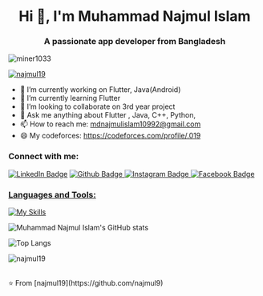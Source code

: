  <h1 align="center">Hi 👋, I'm Muhammad Najmul Islam</h1>
 <h3 align="center">A passionate app developer from Bangladesh</h3>

 <p align="left"> <img src="https://komarev.com/ghpvc/?username=miner1033&label=Profile%20views&color=0e75b6&style=flat" alt="miner1033" /> </p>

<p align="left"> <a href="https://github.com/ryo-ma/github-profile-trophy"><img src="https://github-profile-trophy.vercel.app/?username=najmul19" alt="najmul19" /></a> </p>


- 🔭 I’m currently working on Flutter, Java(Android)
- 🌱 I’m currently learning Flutter
- 👯 I’m looking to collaborate on 3rd year project
- 💬 Ask me anything about Flutter , Java, C++, Python,
- 📫 How to reach me: mdnajmulislam10992@gmail.com
- 😄 My codeforces: https://codeforces.com/profile/.019
  
### Connect with me:
<div id="badges">
 <a href="https://www.linkedin.com/in/najmul-islam-80b158263/" target="blank">
  <img src="https://img.shields.io/badge/linkedin-%230077B5.svg?style=for-the-badge&logo=linkedin&logoColor=white" alt="LinkedIn Badge"/></a>
  <a href="https://github.com/najmul19">
    <img src="https://img.shields.io/badge/Github-white?style=for-the-badge&logo=Github&logoColor=black" alt="Github Badge"/>
  
  </a>
   <a href=https://www.instagram.com/mdnajmul7573/>
    <img src="https://img.shields.io/badge/Instagram-purple?style=for-the-badge&logo=instagram&logoColor=white" alt="Instagram Badge"/>
  </a>
   <a href="https://fb.com/mdnajmulislam">
    <img src="https://img.shields.io/badge/Facebook-blue?style=for-the-badge&logo=facebook&logoColor=white" alt="Facebook Badge"/>
 
</div>

### Languages and Tools:
[![My Skills](https://skillicons.dev/icons?i=androidstudio,flutter,dart,html,matlab,firebase,github,git,cpp,c,java&perline=5)](https://skillicons.dev)

![Muhammad Najmul Islam's GitHub stats](https://github-readme-stats.vercel.app/api?username=najmul19&show_icons=true&theme=dark)

![Top Langs](https://github-readme-stats.vercel.app/api/top-langs/?username=najmul19&theme=dark)



<p><img align="center" src="https://github-readme-streak-stats.herokuapp.com/?user=najmul19&" alt="najmul19" /></p>

<br>
⭐️ From [najmul19](https://github.com/najmul9)
